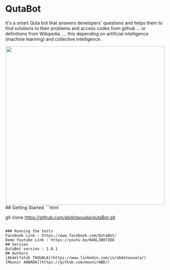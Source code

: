 


# QutaBot

It's a smart Quta bot that answers developers' questions and helps them to find solutions to their problems and access codes from github … or definitions from Wikipedia …. this depending on artificial intelligence (machine learning) and collective intelligence .           
<center>
<img src="https://lh5.googleusercontent.com/JA-e8LQeHLLSqeB-1Q1horlYl42p_k3TL5K7sNVKSjrAdcpnnOXdqVTo9PRcXVhwsxofu8ww6raX99q06M62=w1600-h745-rw" width="500" >
</center>
## Getting Started
```html

git clone https://github.com/abdotaouala/qutaBot.git

```

### Running the tests
Facebook Link : https://www.facebook.com/QutaBot/          
Demo Youtube Link : https://youtu.be/N46L3B07ZO8    
## Version
QutaBot version : 1.0.1
## Authors       
[Abdelfatah TAOUALA](https://www.linkedin.com/in/abdotaouala/)        
[Mounir AABADA](https://github.com/mounirABD/)
